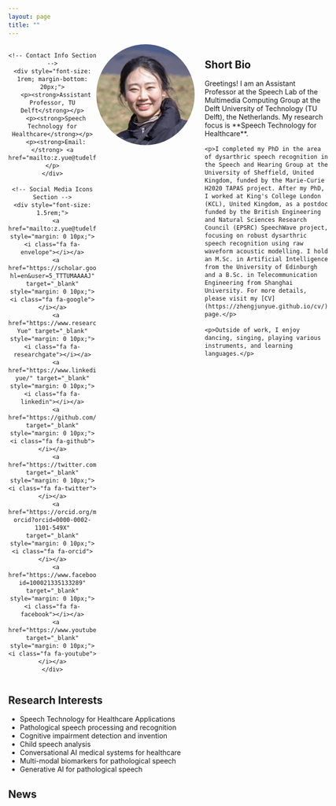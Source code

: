 ```yaml
---
layout: page
title: ""
---
```


<div style="display: flex; justify-content: space-between; align-items: flex-start; margin-bottom: 20px;">
  <!-- Right Side (Photo, Contact Info, and Social Links) -->
  <div style="text-align: center; flex: 0 0 250px;">
    <!-- Photo Section -->
    <img src="/files/Yue_Zhengjun.jpg" alt="Zhengjun" style="width: 100%; max-width: 200px; border-radius: 50%; margin-bottom: 20px; float: right; margin-left: 0px;">
    
    <!-- Contact Info Section -->
    <div style="font-size: 1rem; margin-bottom: 20px;">
      <p><strong>Assistant Professor, TU Delft</strong></p>
      <p><strong>Speech Technology for Healthcare</strong></p>
      <p><strong>Email:</strong> <a href="mailto:z.yue@tudelft.nl">z.yue@tudelft.nl</a></p>
    </div>
    
    <!-- Social Media Icons Section -->
    <div style="font-size: 1.5rem;">
      <a href="mailto:z.yue@tudelft.nl" style="margin: 0 10px;"><i class="fa fa-envelope"></i></a>
      <a href="https://scholar.google.com/citations?hl=en&user=5_TTTUMAAAAJ" target="_blank" style="margin: 0 10px;"><i class="fa fa-google"></i></a>
      <a href="https://www.researchgate.net/profile/Zhengjun-Yue" target="_blank" style="margin: 0 10px;"><i class="fa fa-researchgate"></i></a>
      <a href="https://www.linkedin.com/in/zhengjun-yue/" target="_blank" style="margin: 0 10px;"><i class="fa fa-linkedin"></i></a>
      <a href="https://github.com/zhengjunyue" target="_blank" style="margin: 0 10px;"><i class="fa fa-github"></i></a>
      <a href="https://twitter.com/ZhengjunYue" target="_blank" style="margin: 0 10px;"><i class="fa fa-twitter"></i></a>
      <a href="https://orcid.org/my-orcid?orcid=0000-0002-1101-549X" target="_blank" style="margin: 0 10px;"><i class="fa fa-orcid"></i></a>
      <a href="https://www.facebook.com/profile.php?id=100021335133289" target="_blank" style="margin: 0 10px;"><i class="fa fa-facebook"></i></a>
      <a href="https://www.youtube.com/@ZhengjunYue/playlists" target="_blank" style="margin: 0 10px;"><i class="fa fa-youtube"></i></a>
    </div>
  </div>

  <!-- Left Side (Text) -->
  <div style="flex: 1; padding-left: 20px;">
    <h2>Short Bio</h2>
    <p>Greetings! I am an Assistant Professor at the Speech Lab of the Multimedia Computing Group at the Delft University of Technology (TU Delft), the Netherlands. My research focus is **Speech Technology for Healthcare**.</p>
    
    <p>I completed my PhD in the area of dysarthric speech recognition in the Speech and Hearing Group at the University of Sheffield, United Kingdom, funded by the Marie-Curie H2020 TAPAS project. After my PhD, I worked at King's College London (KCL), United Kingdom, as a postdoc funded by the British Engineering and Natural Sciences Research Council (EPSRC) SpeechWave project, focusing on robust dysarthric speech recognition using raw waveform acoustic modelling. I hold an M.Sc. in Artificial Intelligence from the University of Edinburgh and a B.Sc. in Telecommunication Engineering from Shanghai University. For more details, please visit my [CV](https://zhengjunyue.github.io/cv/) page.</p>
    
    <p>Outside of work, I enjoy dancing, singing, playing various instruments, and learning languages.</p>
  </div>
</div>

## Research Interests ##
* Speech Technology for Healthcare Applications
* Pathological speech processing and recognition
* Cognitive impairment detection and invention
* Child speech analysis
* Conversational AI medical systems for healthcare
* Multi-modal biomarkers for pathological speech
* Generative AI for pathological speech

## News ##
